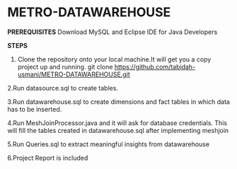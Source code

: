 # METRO-DATAWAREHOUSE

**PREREQUISITES**
Download MySQL and Eclipse IDE for Java Developers

**STEPS**
1. Clone the repository onto your local machine.It will get you a copy project up and running.
git clone https://github.com/tabidah-usmani/METRO-DATAWAREHOUSE.git

2.Run datasource.sql to create tables.

3.Run datawarehouse.sql to create dimensions and fact tables in which data has to be inserted.

4.Run MeshJoinProcessor.java and it will ask for database credentials. This will fill the tables created in datawarehouse.sql after implementing meshjoin

5.Run Queries.sql to extract meaningful insights from datawarehouse

6.Project Report is included

